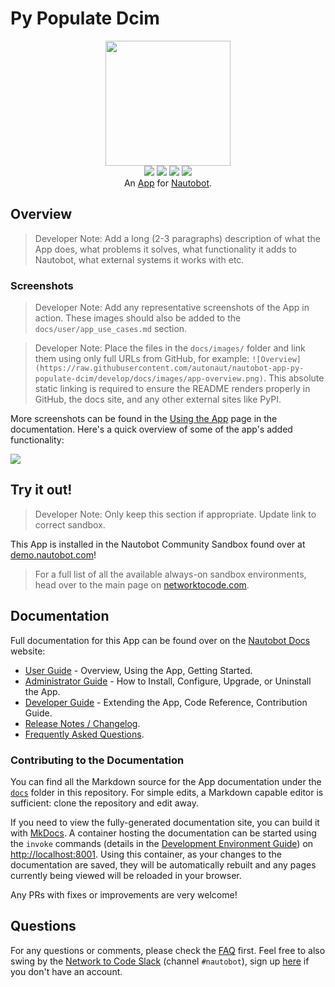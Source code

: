 # Py Populate Dcim

<!--
Developer Note - Remove Me!

The README will have certain links/images broken until the PR is merged into `develop`. Update the GitHub links with whichever branch you're using (main etc.) if different.

The logo of the project is a placeholder (docs/images/icon-py-populate-dcim.png) - please replace it with your app icon, making sure it's at least 200x200px and has a transparent background!

To avoid extra work and temporary links, make sure that publishing docs (or merging a PR) is done at the same time as setting up the docs site on RTD, then test everything.
-->

<p align="center">
  <img src="https://raw.githubusercontent.com/autonaut/nautobot-app-py-populate-dcim/develop/docs/images/icon-py-populate-dcim.png" class="logo" height="200px">
  <br>
  <a href="https://git.autonaut.dev/autonaut/nautobot-app-py-populate-dcim/actions"><img src="https://git.autonaut.dev/autonaut/nautobot-app-py-populate-dcim/actions/workflows/ci.yml/badge.svg?branch=main"></a>
  <a href="https://docs.nautobot.com/projects/py-populate-dcim/en/latest/"><img src="https://readthedocs.org/projects/nautobot-plugin-py-populate-dcim/badge/"></a>
  <a href="https://pypi.org/project/py-populate-dcim/"><img src="https://img.shields.io/pypi/v/py-populate-dcim"></a>
  <a href="https://pypi.org/project/py-populate-dcim/"><img src="https://img.shields.io/pypi/dm/py-populate-dcim"></a>
  <br>
  An <a href="https://networktocode.com/nautobot-apps/">App</a> for <a href="https://nautobot.com/">Nautobot</a>.
</p>

## Overview

> Developer Note: Add a long (2-3 paragraphs) description of what the App does, what problems it solves, what functionality it adds to Nautobot, what external systems it works with etc.

### Screenshots

> Developer Note: Add any representative screenshots of the App in action. These images should also be added to the `docs/user/app_use_cases.md` section.

> Developer Note: Place the files in the `docs/images/` folder and link them using only full URLs from GitHub, for example: `![Overview](https://raw.githubusercontent.com/autonaut/nautobot-app-py-populate-dcim/develop/docs/images/app-overview.png)`. This absolute static linking is required to ensure the README renders properly in GitHub, the docs site, and any other external sites like PyPI.

More screenshots can be found in the [Using the App](https://docs.nautobot.com/projects/py-populate-dcim/en/latest/user/app_use_cases/) page in the documentation. Here's a quick overview of some of the app's added functionality:

![](https://raw.githubusercontent.com/autonaut/nautobot-app-py-populate-dcim/develop/docs/images/placeholder.png)

## Try it out!

> Developer Note: Only keep this section if appropriate. Update link to correct sandbox.

This App is installed in the Nautobot Community Sandbox found over at [demo.nautobot.com](https://demo.nautobot.com/)!

> For a full list of all the available always-on sandbox environments, head over to the main page on [networktocode.com](https://www.networktocode.com/nautobot/sandbox-environments/).

## Documentation

Full documentation for this App can be found over on the [Nautobot Docs](https://docs.nautobot.com) website:

- [User Guide](https://docs.nautobot.com/projects/py-populate-dcim/en/latest/user/app_overview/) - Overview, Using the App, Getting Started.
- [Administrator Guide](https://docs.nautobot.com/projects/py-populate-dcim/en/latest/admin/install/) - How to Install, Configure, Upgrade, or Uninstall the App.
- [Developer Guide](https://docs.nautobot.com/projects/py-populate-dcim/en/latest/dev/contributing/) - Extending the App, Code Reference, Contribution Guide.
- [Release Notes / Changelog](https://docs.nautobot.com/projects/py-populate-dcim/en/latest/admin/release_notes/).
- [Frequently Asked Questions](https://docs.nautobot.com/projects/py-populate-dcim/en/latest/user/faq/).

### Contributing to the Documentation

You can find all the Markdown source for the App documentation under the [`docs`](https://git.autonaut.dev/autonaut/nautobot-app-py-populate-dcim/tree/develop/docs) folder in this repository. For simple edits, a Markdown capable editor is sufficient: clone the repository and edit away.

If you need to view the fully-generated documentation site, you can build it with [MkDocs](https://www.mkdocs.org/). A container hosting the documentation can be started using the `invoke` commands (details in the [Development Environment Guide](https://docs.nautobot.com/projects/py-populate-dcim/en/latest/dev/dev_environment/#docker-development-environment)) on [http://localhost:8001](http://localhost:8001). Using this container, as your changes to the documentation are saved, they will be automatically rebuilt and any pages currently being viewed will be reloaded in your browser.

Any PRs with fixes or improvements are very welcome!

## Questions

For any questions or comments, please check the [FAQ](https://docs.nautobot.com/projects/py-populate-dcim/en/latest/user/faq/) first. Feel free to also swing by the [Network to Code Slack](https://networktocode.slack.com/) (channel `#nautobot`), sign up [here](http://slack.networktocode.com/) if you don't have an account.
